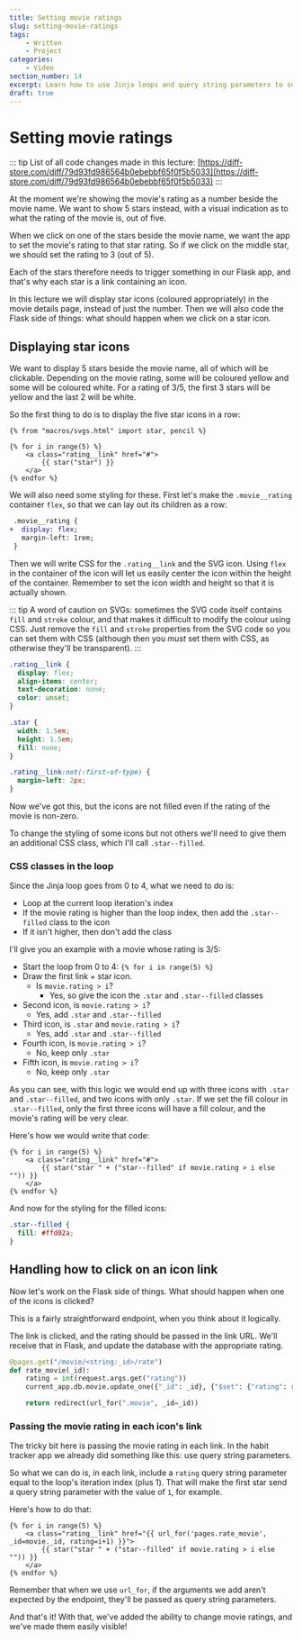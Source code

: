 ```yaml
---
title: Setting movie ratings
slug: setting-movie-ratings
tags:
    - Written
    - Project
categories:
    - Video
section_number: 14
excerpt: Learn how to use Jinja loops and query string parameters to set the movie rating using icons.
draft: true
---
```




# Setting movie ratings

::: tip
List of all code changes made in this lecture: [https://diff-store.com/diff/79d93fd986564b0ebebbf65f0f5b5033](https://diff-store.com/diff/79d93fd986564b0ebebbf65f0f5b5033)
:::

At the moment we're showing the movie's rating as a number beside the movie name. We want to show 5 stars instead, with a visual indication as to what the rating of the movie is, out of five.

When we click on one of the stars beside the movie name, we want the app to set the movie's rating to that star rating. So if we click on the middle star, we should set the rating to 3 (out of 5).

Each of the stars therefore needs to trigger something in our Flask app, and that's why each star is a link containing an icon.

In this lecture we will display star icons (coloured appropriately) in the movie details page, instead of just the number. Then we will also code the Flask side of things: what should happen when we click on a star icon.

## Displaying star icons

We want to display 5 stars beside the movie name, all of which will be clickable. Depending on the movie rating, some will be coloured yellow and some will be coloured white. For a rating of 3/5, the first 3 stars will be yellow and the last 2 will be white.

So the first thing to do is to display the five star icons in a row:

```jinja2
{% from "macros/svgs.html" import star, pencil %}

{% for i in range(5) %}
    <a class="rating__link" href="#">
        {{ star("star") }}
    </a>
{% endfor %}
```

We will also need some styling for these. First let's make the `.movie__rating` container `flex`, so that we can lay out its children as a row:

```diff
 .movie__rating {
+  display: flex;
   margin-left: 1rem;
 }
```

Then we will write CSS for the `.rating__link` and the SVG icon. Using `flex` in the container of the icon will let us easily center the icon within the height of the container. Remember to set the icon width and height so that it is actually shown.

::: tip
A word of caution on SVGs: sometimes the SVG code itself contains `fill` and `stroke` colour, and that makes it difficult to modify the colour using CSS. Just remove the `fill` and `stroke` properties from the SVG code so you can set them with CSS (although then you _must_ set them with CSS, as otherwise they'll be transparent).
:::

```css
.rating__link {
  display: flex;
  align-items: center;
  text-decoration: none;
  color: unset;
}

.star {
  width: 1.5em;
  height: 1.5em;
  fill: none;
}

.rating__link:not(:first-of-type) {
  margin-left: 2px;
}
```

Now we've got this, but the icons are not filled even if the rating of the movie is non-zero.

To change the styling of some icons but not others we'll need to give them an additional CSS class, which I'll call `.star--filled`.

### CSS classes in the loop

Since the Jinja loop goes from 0 to 4, what we need to do is:

- Loop at the current loop iteration's index
- If the movie rating is higher than the loop index, then add the `.star--filled` class to the icon
- If it isn't higher, then don't add the class

I'll give you an example with a movie whose rating is 3/5:

- Start the loop from 0 to 4: `{% for i in range(5) %}`
- Draw the first link + star icon.
    - Is `movie.rating > i`?
        - Yes, so give the icon the `.star` and `.star--filled` classes
- Second icon, is `movie.rating > i`?
    - Yes, add `.star` and `.star--filled`
- Third icon, is `.star` and `movie.rating > i`?
    - Yes, add `.star` and `.star--filled`
- Fourth icon, is `movie.rating > i`?
    - No, keep only `.star`
- Fifth icon, is `movie.rating > i`?
    - No, keep only `.star`

As you can see, with this logic we would end up with three icons with `.star` and `.star--filled`, and two icons with only `.star`. If we set the fill colour in `.star--filled`, only the first three icons will have a fill colour, and the movie's rating will be very clear.

Here's how we would write that code:

```jinja2
{% for i in range(5) %}
    <a class="rating__link" href="#">
        {{ star("star " + ("star--filled" if movie.rating > i else "")) }}
    </a>
{% endfor %}
```

And now for the styling for the filled icons:

```css
.star--filled {
  fill: #ffd02a;
}
```

## Handling how to click on an icon link

Now let's work on the Flask side of things. What should happen when one of the icons is clicked?

This is a fairly straightforward endpoint, when you think about it logically.

The link is clicked, and the rating should be passed in the link URL. We'll receive that in Flask, and update the database with the appropriate rating.

```py
@pages.get("/movie/<string:_id>/rate")
def rate_movie(_id):
    rating = int(request.args.get("rating"))
    current_app.db.movie.update_one({"_id": _id}, {"$set": {"rating": rating}})

    return redirect(url_for(".movie", _id=_id))
```

### Passing the movie rating in each icon's link

The tricky bit here is passing the movie rating in each link. In the habit tracker app we already did something like this: use query string parameters.

So what we can do is, in each link, include a `rating` query string parameter equal to the loop's iteration index (plus 1). That will make the first star send a query string parameter with the value of `1`, for example.

Here's how to do that:

```jinja2
{% for i in range(5) %}
    <a class="rating__link" href="{{ url_for('pages.rate_movie', _id=movie._id, rating=i+1) }}">
        {{ star("star " + ("star--filled" if movie.rating > i else "")) }}
    </a>
{% endfor %}
```

Remember that when we use `url_for`, if the arguments we add aren't expected by the endpoint, they'll be passed as query string parameters.

And that's it! With that, we've added the ability to change movie ratings, and we've made them easily visible!